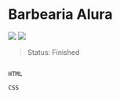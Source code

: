 # Barbearia Alura

<p>
<img src="https://img.shields.io/github/license/juliadelacerda/barbearia-alura.svg">
<img src="https://img.shields.io/github/issues-closed/juliadelacerda/barbearia-alura.svg">
</p>

> Status: Finished
##

```
HTML
```

``` 
CSS
```
